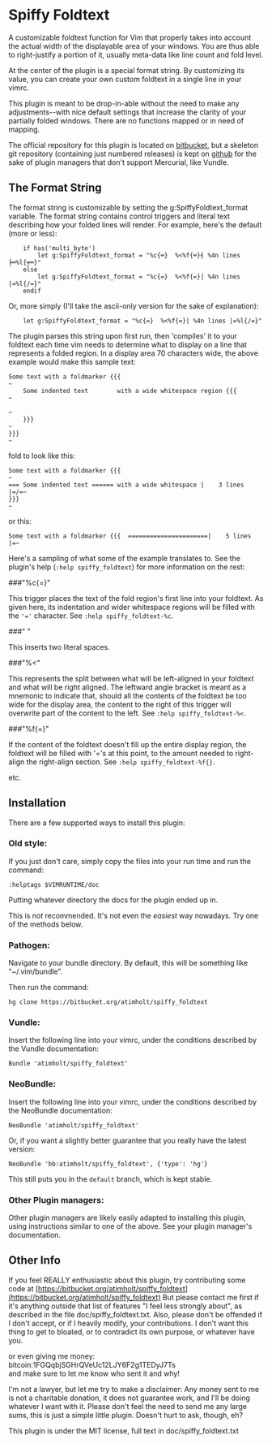 
Spiffy Foldtext
===============

A customizable foldtext function for Vim that properly takes into account the
actual width of the displayable area of your windows. You are thus able to
right-justify a portion of it, usually meta-data like line count and fold
level.

At the center of the plugin is a special format string. By customizing its
value, you can create your own custom foldtext in a single line in your vimrc.

This plugin is meant to be drop-in-able without the need to make any
adjustments--with nice default settings that increase the clarity of your
partially folded windows. There are no functions mapped or in need of mapping.

The official repository for this plugin is located on
[bitbucket](https://bitbucket.org/atimholt/spiffy_foldtext), but a skeleton
git repository (containing just numbered releases) is kept on
[github](https://github.com/atimholt/spiffy_foldtext) for the sake of plugin
managers that don't support Mercurial, like Vundle.

## The Format String

The format string is customizable by setting the g:SpiffyFoldtext_format
variable. The format string contains control triggers and literal text
describing how your folded lines will render. For example, here's the default
(more or less):

        if has('multi_byte')
            let g:SpiffyFoldtext_format = "%c{═}  %<%f{═}╡ %4n lines ╞═%l{╤═}"
        else
            let g:SpiffyFoldtext_format = "%c{=}  %<%f{=}| %4n lines |=%l{/=}"
        endif

Or, more simply (I'll take the ascii-only version for the sake of
explanation):

        let g:SpiffyFoldtext_format = "%c{=}  %<%f{=}| %4n lines |=%l{/=}"

The plugin parses this string upon first run, then 'compiles' it to your
foldtext each time vim needs to determine what to display on a line that
represents a folded region. In a display area 70 characters wide, the above
example would make this sample text:

    Some text with a foldmarker {{{                                       ~
        Some indented text        with a wide whitespace region {{{       ~
                                                                          ~
        }}}                                                               ~
    }}}                                                                   ~

fold to look like this:

    Some text with a foldmarker {{{                                       ~
    === Some indented text ====== with a wide whitespace |    3 lines |=/=~
    }}}                                                                   ~

or this:

    Some text with a foldmarker {{{  ======================|    5 lines |=~


Here's a sampling of what some of the example translates to. See the plugin's
help (`:help spiffy_foldtext`) for more information on the rest:

###"%c{=}"

This trigger places the text of the fold region's first line into your
foldtext. As given here, its indentation and wider whitespace regions will be
filled with the `'='` character. See `:help spiffy_foldtext-%c`.

###"  "

This inserts two literal spaces.

###"%<"

This represents the split between what will be left-aligned in your foldtext
and what will be right aligned. The leftward angle bracket is meant as a
mnemonic to indicate that, should all the contents of the foldtext be too wide
for the display area, the content to the right of this trigger will overwrite
part of the content to the left. See `:help spiffy_foldtext-%<`.

###"%f{=}"

If the content of the foldtext doesn't fill up the entire display region, the
foldtext will be filled with '='s at this point, to the amount needed to
right-align the right-align section. See `:help spiffy_foldtext-%f{}`.

  etc.

## Installation

There are a few supported ways to install this plugin:

### Old style:

If you just don't care, simply copy the files into your run time and run the
command:

    :helptags $VIMRUNTIME/doc

Putting whatever directory the docs for the plugin ended up in.

This is *not* recommended. It's not even the *easiest* way nowadays. Try one of
the methods below.


### Pathogen:

Navigate to your bundle directory. By default, this will be something like
“~/.vim/bundle”.

Then run the command:

    hg clone https://bitbucket.org/atimholt/spiffy_foldtext


### Vundle:

Insert the following line into your vimrc, under the conditions described by the
Vundle documentation:

    Bundle 'atimholt/spiffy_foldtext'


### NeoBundle:

Insert the following line into your vimrc, under the conditions described by the
NeoBundle documentation:

    NeoBundle 'atimholt/spiffy_foldtext'

Or, if you want a slightly better guarantee that you really have the latest
version:

    NeoBundle 'bb:atimholt/spiffy_foldtext', {'type': 'hg'}

This still puts you in the `default` branch, which is kept stable.

### Other Plugin managers:

Other plugin managers are likely easily adapted to installing this plugin, using
instructions similar to one of the above. See your plugin manager's
documentation.

## Other Info

If you feel REALLY enthusiastic about this plugin, try contributing some code
at
[https://bitbucket.org/atimholt/spiffy_foldtext](https://bitbucket.org/atimholt/spiffy_foldtext)
But please contact me first if it's anything outside that list of features "I
feel less strongly about", as described in the file doc/spiffy_foldtext.txt.
Also, please don't be offended if I don't accept, or if I heavily modify, your
contributions. I don't want this thing to get to bloated, or to contradict its
own purpose, or whatever have you.

or even giving me money:  
bitcoin:1FGQqbjSGHrQVeUc12LJY6F2g1TEDyJ7Ts  
and make sure to let me know who sent it and why!

I'm not a lawyer, but let me try to make a disclaimer: Any money sent to me is
not a charitable donation, it does not guarantee work, and I'll be doing
whatever I want with it. Please don't feel the need to send me any large sums,
this is just a simple little plugin. Doesn't hurt to ask, though, eh?

This plugin is under the MIT license, full text in doc/spiffy_foldtext.txt

